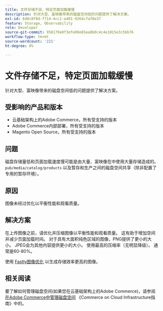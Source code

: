 ```yaml
---
title: 文件存储不足，特定页面加载缓慢
description: 针对大型、富映像带来的磁盘空间低的问题提供了解决方案。
exl-id: 640c8f0d-f714-4cc1-a401-9264cfaf8e37
feature: Storage, Observability
role: Developer
source-git-commit: 958179e0f3efe08e65ea8b0c4c4e1015e3c5bb76
workflow-type: tm+mt
source-wordcount: '221'
ht-degree: 0%

---
```


# 文件存储不足，特定页面加载缓慢

针对大型、富映像带来的磁盘空间低的问题提供了解决方案。

## 受影响的产品和版本

* 云基础架构上的Adobe Commerce，所有受支持的版本
* Adobe Commerce内部部署，所有受支持的版本
* Magento Open Source，所有受支持的版本

## 问题

磁盘存储量低和页面加载速度慢可能是由大量、富映像在中使用大量存储造成的。 `pub/media/catalog/products` 以及暂存和生产之间的磁盘空间共享（除非配置了专用的暂存环境）。

## 原因

图像未经过优化以平衡性能和观看质量。

## 解决方案

在上传图像之前，请优化并压缩图像以平衡性能和观看质量。 这有助于增加空间并减少页面加载时间。 对于具有大面积纯色区域的图像，PNG提供了更小的大小。 JPEG会为其他内容提供更小的大小。 使用最高的压缩率（无明显降级）。 通常是60-80%。

使用 [Fastly图像优化](https://experienceleague.adobe.com/docs/commerce-cloud-service/user-guide/cdn/fastly-image-optimization.html) 以生成存储效率更高的图像。

## 相关阅读

要了解如何管理磁盘空间(如果您在云基础架构上的Adobe Commerce)，请参阅 [在Adobe Commerce中管理磁盘空间](https://experienceleague.adobe.com/docs/commerce-cloud-service/user-guide/develop/storage/manage-disk-space.html) 《Commerce on Cloud Infrastructure指南》中的。

